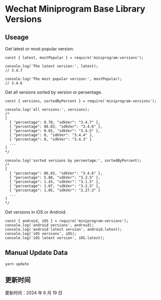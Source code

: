 
# Wechat Miniprogram Base Library Versions

## Useage

Get latest or most popular version:

```;
const { latest, mostPopular } = require('miniprogram-versions');

console.log('The latest version:', latest);
// 3.4.7

console.log('The most popular version:', mostPopular);
// 3.4.6

```

Get all versions sorted by version or persentage.

```
const { versions, sortedByPercent } = require('miniprogram-versions');

console.log('all versions:', versions);
/*
[
  { "percentage": 0.78, "sdkVer": "3.4.7" },
  { "percentage": 86.03, "sdkVer": "3.4.6" },
  { "percentage": 0.01, "sdkVer": "3.4.5" },
  { "percentage": 0, "sdkVer": "3.4.4" },
  { "percentage": 0, "sdkVer": "3.4.3" }
  ...
]
*/

console.log('sorted versions by persentage:', sortedByPercent);
/*
[
  { "percentage": 86.03, "sdkVer": "3.4.6" },
  { "percentage": 5.88, "sdkVer": "3.3.5" },
  { "percentage": 1.43, "sdkVer": "3.1.5" },
  { "percentage": 1.07, "sdkVer": "3.2.5" },
  { "percentage": 1.05, "sdkVer": "2.27.3" }
  ...
]
*/
```

Get versions in iOS or Android.

```
const { android, iOS } = require('miniprogram-versions');
console.log('android versions', android);
console.log('android latest version', android.latest);
console.log('iOS versions', iOS);
console.log('iOS latest version', iOS.latest);
```

## Manual Update Data

```
yarn update
```

## 更新时间

更新时间：2024 年 6 月 19 日
